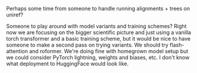
Perhaps some time from someone to handle running alignments + trees on uniref?

Someone to play around with model variants and training schemes? Right now we are focusing on the bigger scientific picture and just using a vanilla torch transformer and a basic training scheme, but it would be nice to have someone to make a second pass on trying variants. We should try flash-attention and roformer. We're doing fine with homegrown model setup but we could consider PyTorch lightning, weights and biases, etc. I don't know what deployment to HuggingFace would look like.